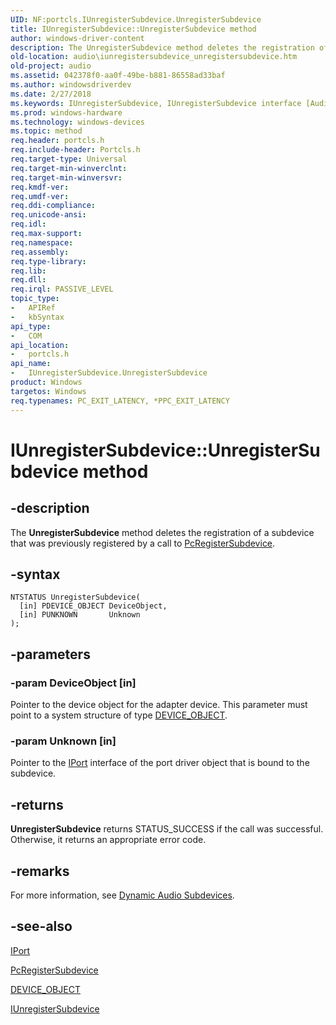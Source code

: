 ```yaml
---
UID: NF:portcls.IUnregisterSubdevice.UnregisterSubdevice
title: IUnregisterSubdevice::UnregisterSubdevice method
author: windows-driver-content
description: The UnregisterSubdevice method deletes the registration of a subdevice that was previously registered by a call to PcRegisterSubdevice.
old-location: audio\iunregistersubdevice_unregistersubdevice.htm
old-project: audio
ms.assetid: 042378f0-aa0f-49be-b881-86558ad33baf
ms.author: windowsdriverdev
ms.date: 2/27/2018
ms.keywords: IUnregisterSubdevice, IUnregisterSubdevice interface [Audio Devices], UnregisterSubdevice method, IUnregisterSubdevice::UnregisterSubdevice, UnregisterSubdevice method [Audio Devices], UnregisterSubdevice method [Audio Devices], IUnregisterSubdevice interface, UnregisterSubdevice,IUnregisterSubdevice.UnregisterSubdevice, audio.iunregistersubdevice_unregistersubdevice, audmp-routines_8fb24a5e-af25-42e0-a96e-2f4728f17cde.xml, portcls/IUnregisterSubdevice::UnregisterSubdevice
ms.prod: windows-hardware
ms.technology: windows-devices
ms.topic: method
req.header: portcls.h
req.include-header: Portcls.h
req.target-type: Universal
req.target-min-winverclnt: 
req.target-min-winversvr: 
req.kmdf-ver: 
req.umdf-ver: 
req.ddi-compliance: 
req.unicode-ansi: 
req.idl: 
req.max-support: 
req.namespace: 
req.assembly: 
req.type-library: 
req.lib: 
req.dll: 
req.irql: PASSIVE_LEVEL
topic_type:
-	APIRef
-	kbSyntax
api_type:
-	COM
api_location:
-	portcls.h
api_name:
-	IUnregisterSubdevice.UnregisterSubdevice
product: Windows
targetos: Windows
req.typenames: PC_EXIT_LATENCY, *PPC_EXIT_LATENCY
---
```


# IUnregisterSubdevice::UnregisterSubdevice method


## -description


The <b>UnregisterSubdevice</b> method deletes the registration of a subdevice that was previously registered by a call to <a href="..\portcls\nf-portcls-pcregistersubdevice.md">PcRegisterSubdevice</a>.


## -syntax


````
NTSTATUS UnregisterSubdevice(
  [in] PDEVICE_OBJECT DeviceObject,
  [in] PUNKNOWN       Unknown
);
````


## -parameters




### -param DeviceObject [in]

Pointer to the device object for the adapter device. This parameter must point to a system structure of type <a href="..\wdm\ns-wdm-_device_object.md">DEVICE_OBJECT</a>.


### -param Unknown [in]

Pointer to the <a href="..\portcls\nn-portcls-iport.md">IPort</a> interface of the port driver object that is bound to the subdevice.


## -returns



<b>UnregisterSubdevice</b> returns STATUS_SUCCESS if the call was successful. Otherwise, it returns an appropriate error code.




## -remarks



For more information, see <a href="https://msdn.microsoft.com/d8ebd6d9-37ed-4890-aae1-5ecf58f2e22a">Dynamic Audio Subdevices</a>.




## -see-also

<a href="..\portcls\nn-portcls-iport.md">IPort</a>



<a href="..\portcls\nf-portcls-pcregistersubdevice.md">PcRegisterSubdevice</a>



<a href="..\wdm\ns-wdm-_device_object.md">DEVICE_OBJECT</a>



<a href="..\portcls\nn-portcls-iunregistersubdevice.md">IUnregisterSubdevice</a>



 

 



